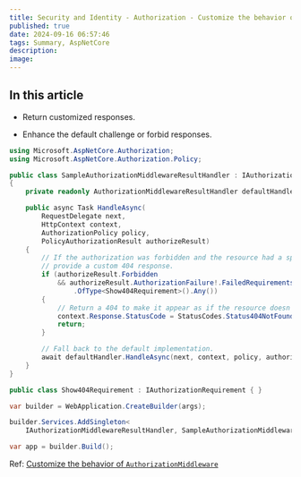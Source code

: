 ```yaml
---
title: Security and Identity - Authorization - Customize the behavior of AuthorizationMiddleware
published: true
date: 2024-09-16 06:57:46
tags: Summary, AspNetCore
description: 
image:
---
```


## In this article

 - Return customized responses.

 - Enhance the default challenge or forbid responses.

```csharp
using Microsoft.AspNetCore.Authorization;
using Microsoft.AspNetCore.Authorization.Policy;

public class SampleAuthorizationMiddlewareResultHandler : IAuthorizationMiddlewareResultHandler
{
    private readonly AuthorizationMiddlewareResultHandler defaultHandler = new();

    public async Task HandleAsync(
        RequestDelegate next,
        HttpContext context,
        AuthorizationPolicy policy,
        PolicyAuthorizationResult authorizeResult)
    {
        // If the authorization was forbidden and the resource had a specific requirement,
        // provide a custom 404 response.
        if (authorizeResult.Forbidden
            && authorizeResult.AuthorizationFailure!.FailedRequirements
                .OfType<Show404Requirement>().Any())
        {
            // Return a 404 to make it appear as if the resource doesn't exist.
            context.Response.StatusCode = StatusCodes.Status404NotFound;
            return;
        }

        // Fall back to the default implementation.
        await defaultHandler.HandleAsync(next, context, policy, authorizeResult);
    }
}

public class Show404Requirement : IAuthorizationRequirement { }
```

```csharp
var builder = WebApplication.CreateBuilder(args);

builder.Services.AddSingleton<
    IAuthorizationMiddlewareResultHandler, SampleAuthorizationMiddlewareResultHandler>();

var app = builder.Build();
```

Ref: [Customize the behavior of ```AuthorizationMiddleware```](https://learn.microsoft.com/en-us/aspnet/core/security/authorization/customizingauthorizationmiddlewareresponse?view=aspnetcore-8.0)